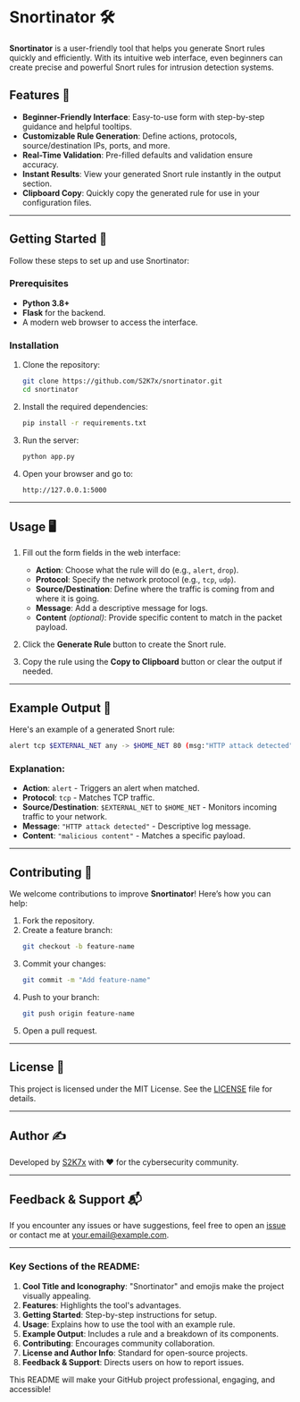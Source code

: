 # Snortinator 🛠️

**Snortinator** is a user-friendly tool that helps you generate Snort rules quickly and efficiently. With its intuitive web interface, even beginners can create precise and powerful Snort rules for intrusion detection systems. 

## Features 🌟

- **Beginner-Friendly Interface**: Easy-to-use form with step-by-step guidance and helpful tooltips.
- **Customizable Rule Generation**: Define actions, protocols, source/destination IPs, ports, and more.
- **Real-Time Validation**: Pre-filled defaults and validation ensure accuracy.
- **Instant Results**: View your generated Snort rule instantly in the output section.
- **Clipboard Copy**: Quickly copy the generated rule for use in your configuration files.

---

## Getting Started 🚀

Follow these steps to set up and use Snortinator:

### Prerequisites

- **Python 3.8+**
- **Flask** for the backend.
- A modern web browser to access the interface.

### Installation

1. Clone the repository:
   ```bash
   git clone https://github.com/S2K7x/snortinator.git
   cd snortinator
   ```

2. Install the required dependencies:
   ```bash
   pip install -r requirements.txt
   ```

3. Run the server:
   ```bash
   python app.py
   ```

4. Open your browser and go to:
   ```
   http://127.0.0.1:5000
   ```

---

## Usage 🖥️

1. Fill out the form fields in the web interface:
   - **Action**: Choose what the rule will do (e.g., `alert`, `drop`).
   - **Protocol**: Specify the network protocol (e.g., `tcp`, `udp`).
   - **Source/Destination**: Define where the traffic is coming from and where it is going.
   - **Message**: Add a descriptive message for logs.
   - **Content** *(optional)*: Provide specific content to match in the packet payload.

2. Click the **Generate Rule** button to create the Snort rule.

3. Copy the rule using the **Copy to Clipboard** button or clear the output if needed.

---

## Example Output 📄

Here's an example of a generated Snort rule:

```bash
alert tcp $EXTERNAL_NET any -> $HOME_NET 80 (msg:"HTTP attack detected"; content:"malicious content"; sid:1000001;)
```

### Explanation:
- **Action**: `alert` - Triggers an alert when matched.
- **Protocol**: `tcp` - Matches TCP traffic.
- **Source/Destination**: `$EXTERNAL_NET` to `$HOME_NET` - Monitors incoming traffic to your network.
- **Message**: `"HTTP attack detected"` - Descriptive log message.
- **Content**: `"malicious content"` - Matches a specific payload.

---

## Contributing 🤝

We welcome contributions to improve **Snortinator**! Here’s how you can help:

1. Fork the repository.
2. Create a feature branch:
   ```bash
   git checkout -b feature-name
   ```
3. Commit your changes:
   ```bash
   git commit -m "Add feature-name"
   ```
4. Push to your branch:
   ```bash
   git push origin feature-name
   ```
5. Open a pull request.

---

## License 📜

This project is licensed under the MIT License. See the [LICENSE](LICENSE) file for details.

---

## Author ✍️

Developed by [S2K7x](https://github.com/S2K7x) with ❤️ for the cybersecurity community.

---

## Feedback & Support 📬

If you encounter any issues or have suggestions, feel free to open an [issue](https://github.com/S2K7x/snortinator/issues) or contact me at your.email@example.com.


---

### Key Sections of the README:
1. **Cool Title and Iconography**: "Snortinator" and emojis make the project visually appealing.
2. **Features**: Highlights the tool's advantages.
3. **Getting Started**: Step-by-step instructions for setup.
4. **Usage**: Explains how to use the tool with an example rule.
5. **Example Output**: Includes a rule and a breakdown of its components.
6. **Contributing**: Encourages community collaboration.
7. **License and Author Info**: Standard for open-source projects.
8. **Feedback & Support**: Directs users on how to report issues.

This README will make your GitHub project professional, engaging, and accessible!
